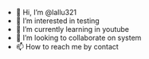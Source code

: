 - 👋 Hi, I’m @lallu321
- 👀 I’m interested in testing
- 🌱 I’m currently learning in youtube
- 💞️ I’m looking to collaborate on system
- 📫 How to reach me by contact

<!---
lallu321/lallu321 is a ✨ special ✨ repository because its `README.md` (this file) appears on your GitHub profile.
You can click the Preview link to take a look at your changes.
--->
